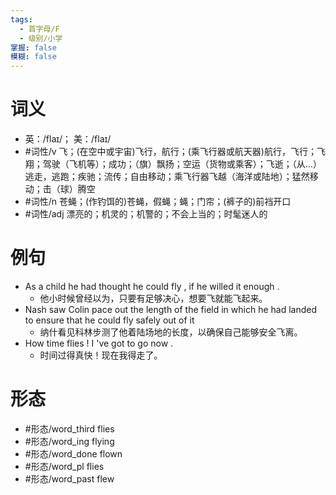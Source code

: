 ```yaml
---
tags:
  - 首字母/F
  - 级别/小学
掌握: false
模糊: false
---
```

# 词义
- 英：/flaɪ/； 美：/flaɪ/
- #词性/v  飞；(在空中或宇宙)飞行，航行；(乘飞行器或航天器)航行，飞行；飞翔；驾驶（飞机等）；成功；（旗）飘扬；空运（货物或乘客）；飞逝；（从…）逃走，逃跑；疾驰；流传；自由移动；乘飞行器飞越（海洋或陆地）；猛然移动；击（球）腾空
- #词性/n  苍蝇；(作钓饵的)苍蝇，假蝇；蝇；门帘；(裤子的)前裆开口
- #词性/adj  漂亮的；机灵的；机警的；不会上当的；时髦迷人的
# 例句
- As a child he had thought he could fly , if he willed it enough .
	- 他小时候曾经以为，只要有足够决心，想要飞就能飞起来。
- Nash saw Colin pace out the length of the field in which he had landed to ensure that he could fly safely out of it
	- 纳什看见科林步测了他着陆场地的长度，以确保自己能够安全飞离。
- How time flies ! I 've got to go now .
	- 时间过得真快！现在我得走了。
# 形态
- #形态/word_third flies
- #形态/word_ing flying
- #形态/word_done flown
- #形态/word_pl flies
- #形态/word_past flew
